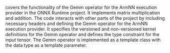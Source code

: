 covers the functionality of the Gemm operator for the ArmNN execution provider in the ONNX Runtime project. It implements matrix multiplication and addition. The code interacts with other parts of the project by including necessary headers and defining the Gemm operator for the ArmNN execution provider. It specifies the versioned and non-versioned kernel definitions for the Gemm operator and defines the type constraint for the input tensor. The Gemm operator is implemented as a template class with the data type as a template parameter.
